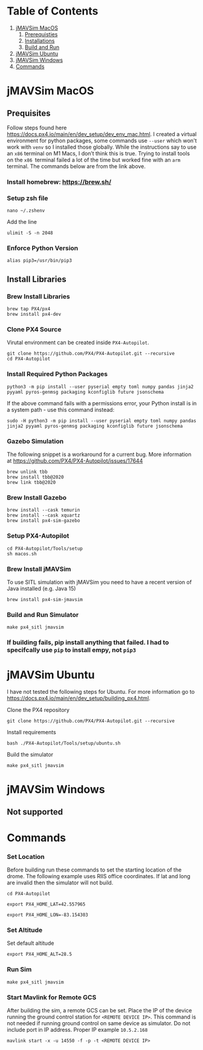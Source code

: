 # Table of Contents
1. [jMAVSim MacOS](#jmavsim-macos)
    1. [Prerequisties](#prequisites)
    2. [Installations](#install-libraries)
    3. [Build and Run](#build-and-run-simulator)
2. [jMAVSim Ubuntu](#jmavsim-ubuntu)
3. [jMAVSim Windows](#jmavsim-windows)
4. [Commands](#commands)


# jMAVSim MacOS
## Prequisites
Follow steps found here https://docs.px4.io/main/en/dev_setup/dev_env_mac.html.
I created a virtual environment for python packages, some commands use `--user` which won't work with `venv` so I installed those globally. While the instructions say to use an `x86` terminal on M1 Macs, I don’t think this is true. Trying to install tools on the `x86 `terminal failed a lot of the time but worked fine with an `arm` terminal. The commands below are from the link above.

### Install homebrew: https://brew.sh/ 

### Setup zsh file
```console
nano ~/.zshenv
```
Add the line
```
ulimit -S -n 2048
```

### Enforce Python Version
```console
alias pip3=/usr/bin/pip3
```
## Install Libraries
### Brew Install Libraries
```console
brew tap PX4/px4
brew install px4-dev
```

### Clone PX4 Source
Virutal environment can be created inside `PX4-Autopilot`.
```console
git clone https://github.com/PX4/PX4-Autopilot.git --recursive
cd PX4-Autopilot
```

### Install Required Python Packages
```console
python3 -m pip install --user pyserial empty toml numpy pandas jinja2 pyyaml pyros-genmsg packaging kconfiglib future jsonschema
```

If the above command fails with a permissions error, your Python install is in a system path - use this command instead:
```console
sudo -H python3 -m pip install --user pyserial empty toml numpy pandas jinja2 pyyaml pyros-genmsg packaging kconfiglib future jsonschema
```

### Gazebo Simulation
The following snippet is a workaround for a current bug. More information at https://github.com/PX4/PX4-Autopilot/issues/17644
```console
brew unlink tbb
brew install tbb@2020
brew link tbb@2020
```

### Brew Install Gazebo
```console
brew install --cask temurin
brew install --cask xquartz
brew install px4-sim-gazebo
```
### Setup PX4-Autopilot
```console
cd PX4-Autopilot/Tools/setup
sh macos.sh
```

### Brew Install jMAVSim
To use SITL simulation with jMAVSim you need to have a recent version of Java installed (e.g. Java 15)
```console
brew install px4-sim-jmavsim
```

### Build and Run Simulator
```console
make px4_sitl jmavsim 
```
### If building fails, pip install anything that failed. I had to specifcally use `pip` to install empy, not `pip3`

# jMAVSim Ubuntu
I have not tested the following steps for Ubuntu. For more information go to https://docs.px4.io/main/en/dev_setup/building_px4.html.

Clone the PX4 repository
```console
git clone https://github.com/PX4/PX4-Autopilot.git --recursive
```

Install requirements
```console
bash ./PX4-Autopilot/Tools/setup/ubuntu.sh
```
Build the simulator
```console
make px4_sitl jmavsim
```

# jMAVSim Windows
## Not supported

# Commands
### Set Location
Before building run these commands to set the starting location of the drome. The following example uses RIIS office coordinates. If lat and long are invalid then the simulator will not build.
```console
cd PX4-Autopilot

export PX4_HOME_LAT=42.557965

export PX4_HOME_LON=-83.154303
```
### Set Altitude
Set default altitude
```console
export PX4_HOME_ALT=28.5
```

### Run Sim
```console
make px4_sitl jmavsim
```
### Start Mavlink for Remote GCS
After building the sim, a remote GCS can be set. Place the IP of the device running the ground control station for `<REMOTE DEVICE IP>`. This command is not needed if running ground control on same device as simulator. Do not include port in IP address. Proper IP example `10.5.2.168`
```console
mavlink start -x -u 14550 -f -p -t <REMOTE DEVICE IP>
```



